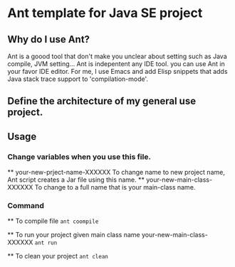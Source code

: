 Ant template for Java SE project
==================================
## Why do I use Ant?
Ant is a goood tool that don't make you unclear about setting
such as Java compile, JVM setting... Ant is  indepentent any IDE tool.
you can use Ant in your favor IDE editor. For me, I use Emacs and
add Elisp snippets that adds Java stack trace support to 'compilation-mode'.



## Define the architecture of my general use project.

<!-- .....................................................  -->
<!-- *project-root					    -->
<!-- *src ......... To put your source code		    -->
<!-- *build ....... To put classes and jar in the Directory -->
<!-- **classes						    -->
<!-- **jar						    -->
<!-- *lib ......... Librarys is put in here.		    -->
<!-- .....................................................  -->


## Usage 

### Change variables when you use this file.

**  your-new-prject-name-XXXXXX
 To change name to new project name, Ant script creates a Jar file
 using this name.
**  your-new-main-class-XXXXXX
  To change to a full name that is your main-class name. 

### Command
** To compile file 
``` ant coompile ```

** To run your project given main class name  your-new-main-class-XXXXXX
``` ant run ```

** To clean your project
``` ant clean ```


